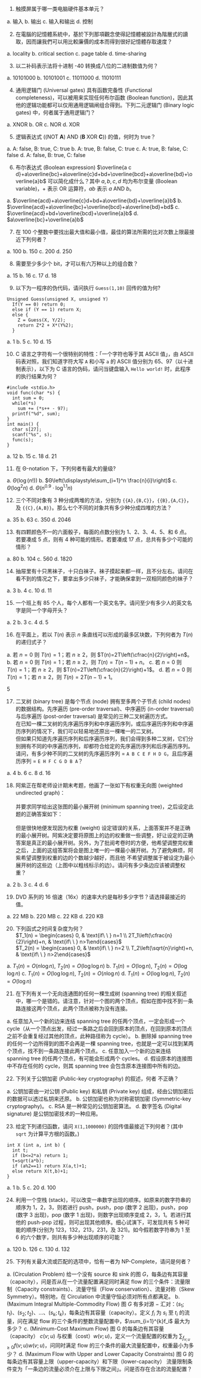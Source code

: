 1. 触摸屏属于哪一类电脑硬件基本单元？

a. 输入
b. 输出
c. 输入和输出
d. 控制

2. 在電腦的記憶體系統中，基於下列那項觀念使得記憶體被設計為階層式的讀取，因而讓我們可以用比較廉價的成本而得到很好記憶體存取速度？

a. locality
b. critical section
c. page table
d. time-sharing

3. 以二补码表示法将十进制 -40 转换成八位的二进制数值为何？

a. 10101000
b. 10101001
c. 11011000
d. 11010111

4. 通用逻辑门 (Universal gates) 具有函数完备性 (Functional completeness)，可以被用来实现任何布尔函数 (Boolean function)，因此其他的逻辑功能都可以仅用通用逻辑闸组合得到。下列二元逻辑门 (Binary logic gates) 中，何者属于通用逻辑门？

a. XNOR
b. OR
c. NOR
d. XOR

5. 逻辑表达式 ((NOT **A**) AND (**B** XOR **C**)) 的值，何时为 true？

a. A: false, B: true, C: true
b. A: true, B: false, C: true
c. A: true, B: false, C: false
d. A: false, B: true, C: false

6. 布尔表达式 (Boolean expression) $\overline{a c d}+a\overline{bc}+a\overline{c}d+bd+\overline{bcd}+a\overline{bd}+\overline{a}b$ 可以简化成什么？其中 $a, b, c, d$ 均为布尔变量 (Boolean variable)，$+$ 表示 OR 运算符，$ab$ 表示 $a$ AND $b$。

a. $\overline{acd}+a\overline{c}d+bd+a\overline{bd}+\overline{a}b$
b. $\overline{acd}+a\overline{bc}+\overline{bcd}+a\overline{bd}+bd$
c. $\overline{acd}+bd+\overline{bcd}+\overline{a}b$
d. $a\overline{bc}+\overline{a}b$

7. 在 100 个整数中要找出最大值和最小值，最佳的算法所需的比对次数上限最接近下列何者？

a. 100
b. 150
c. 200
d. 250

8. 需要至少多少个 bit，才可以有六万种以上的组合数？

a. 15
b. 16
c. 17
d. 18

9. 以下为一程序的伪代码，请问执行 `Guess(1,10)` 回传的值为何?
```
Unsigned Guess(unsigned X, unsigned Y)
  If(Y == 0) return 0;
  else if (Y == 1) return X;
  else {
    Z = Guess(X, Y/2);
    return Z*2 + X*(Y%2);
  }
```

a. 1
b. 5
c. 10
d. 15

10. C 语言之字符有一个很特别的特性：「一个字符也等于其 ASCII 值」，由 ASCII 码表对照，我们知道字符大写 `A` 和小写 `a` 的 ASCII 值分别为 65、97（以十进制表示），以下为 C 语言的伪码，请问当键盘输入 `Hello world!` 时，此程序的执行结果为何？
```
#include <stdio.h>
void func(char *s) {
  int sum = 0;
  while(*s)
    sum += (*s++ - 97);
  printf("%d", sum);
}
int main() {
  char s[27];
  scanf("%s", s);
  func(s);
}
```
a. 12
b. 15
c. 18
d. 21

11. 在 Θ-notation 下，下列何者有最大的量级?

a. $Θ(\log(n!))$
b. $Θ\left(\displaystyle\sum_{i=1}^n \frac{n}{i}\right)$
c. $Θ(\log^2n)$
d. $Θ(n^{0.9}\cdot \log^{1.1}n)$

12. 三个不同对象有 3 种分成两堆的方法，分别为 `{{A},{B,C}}`，`{{B},{A,C}}`，及 `{{C},{A,B}}`。那么七个不同的对象共有多少种分成四堆的方法？

a. 35
b. 63
c. 350
d. 2046

13. 有四颗颜色不一的六面骰子，每面的点数分别为 1、2、3、4、5、和 6 点。若要凑成 5 点，则有 4 种可能的情形。若要凑成 17 点，总共有多少个可能的情形？

a. 80
b. 104
c. 560
d. 1820

14. 抽屉里有十只黑袜子，十只白袜子。袜子摸起来都一样，且不分左右。请问在看不到的情况之下，要拿出多少只袜子，才能确保拿到一双相同颜色的袜子？

a. 3
b. 4
c. 10
d. 11

15. 一个班上有 85 个人，每个人都有一个英文名字。请问至少有多少人的英文名字是同一个字母开头？

a. 2
b. 3
c. 4
d. 5

16. 在平面上，若以 $T(n)$ 表示 $n$ 条直线可以形成的最多区块数，下列何者为 $T(n)$ 的递归式子？

a. 若 $n=0$ 则 $T(n)= 1$；若 $n\ge 2$，则 $T(n)=2T\left(\cfrac{n}{2}\right)+n$。
b. 若 $n=0$ 则 $T(n)= 1$；若 $n\ge 2$，则 $T(n)=T(n-1)+n$。
c. 若 $n=0$ 则 $T(n)= 1$；若 $n\ge 2$，则 $T(n)=2T\left(\cfrac{n}{2}\right)+1$。
d. 若 $n=0$ 则 $T(n)= 1$；若 $n\ge 2$，则 $T(n)=2T(n-1)+1$。

5

17. 二叉树 (binary tree) 是每个节点 (node) 拥有至多两个子节点 (child nodes) 的数据结构。先序遍历 (pre-order traversal)、中序遍历 (in-order traversal) 与后序遍历 (post-order traversal) 是常见的三种二叉树遍历方式。  
在已知一棵二叉树的先序遍历序列和中序遍历序列，或后序遍历序列和中序遍历序列的情况下，我们可以轻易地还原出一棵唯一的二叉树。  
但如果只知道先序遍历序列和后序遍历序列，我们会得到多种二叉树，它们分别拥有不同的中序遍历序列，却都符合给定的先序遍历序列和后序遍历序列。  
请问，有多少种不同的二叉树的先序遍历序列 = `A B C E F H D G`，且后序遍历序列 = `E H F C G D B A`？

a. 4
b. 6
c. 8
d. 16

18. 阿紫正在帮老师设计期末考题，他画了一张如下有权重无向图 (weighted undirected graph)：  
![]()  
并要求同学给出这张图的最小展开树 (minimum spanning tree)，之后设定此题的正确答案如下：  
![]()  
但是很快地便发现因为权重 (weight) 设定错误的关系，上面答案并不是正确的最小展开树。阿紫决定要将原图上的边的权重做一些调整，好让设定的正确答案是真正的最小展开树。另外，为了批阅考卷时的方便，他希望调整完权重之后，上面的这组答案将会是图上唯一的一棵最小展开树。为了避免麻烦，阿紫希望调整到权重的边的个数越少越好，而且他 不希望调整属于被设定为最小展开树的这些边（上图中以粗线标示的边）。请问有多少条边应该被调整权重？

a. 2
b. 3
c. 4
d. 6

19. DVD 系列的 16 倍速（16x）的速率大约是每秒多少字节？请选择最接近的值。

a. 22 MB
b. 220 MB
c. 22 KB
d. 220 KB

20. 下列函式之时间复杂度为何？  
$T_1(n) = \begin{cases} 0, & \text{if\ \ } n=1 \\ 2T_1\left(\cfrac{n}{2}\right)+n, & \text{if\ \ } n>1\end{cases}$  
$T_2(n) = \begin{cases} 0, & \text{if\ \ } n=2 \\ T_2\left(\sqrt{n}\right)+n, & \text{if\ \ } n>2\end{cases}$

a. $T_1(n) = O(n\log n)$, $T_2(n) = O(\log\log n)$
b. $T_1(n) = O(\log n)$, $T_2(n) = O(\log\log n)$
c. $T_1(n) = O(\log\log n)$, $T_2(n) = O(n\log n)$
d. $T_1(n) = O(\log\log n)$, $T_2(n) = O(\log n)$

21. 在下列有关一个无向连通图的任何一棵生成树 (spanning tree) 的相关叙述中，哪一个是错的。请注意，针对一个图的两个顶点，假如在图中找不到一条路连接这两个顶点，此两个顶点被称为没有连接。

a. 任意加入一个新的边来连结 spanning tree 的任两个顶点，一定会形成一个 cycle（从一个顶点出发，经过一条路之后会回到原本的顶点，在回到原本的顶点之前不会重复经过其他的顶点，此种路径称为 cycle）。
b. 删除掉 spanning tree 的任何一个边所得到的图不会再是一棵 spanning tree，也就是一定可以找到某两个顶点，找不到一条路连接此两个顶点。
c. 任意加入一个新的边来连结 spanning tree 的任两个顶点，有可能会形成两个 cycles。
d. 假设原本的连接图中不存在任何的 cycle，则其 spanning tree 会包含原本连接图中所有的边。

22. 下列关于公钥加密 (Public-key cryptography) 的叙述，何者 不正确？

a. 公钥加密由一对公钥 (Public key) 和私钥 (Private key) 组成，经由公钥加密后的数据可以透过私钥来还原。
b. 公钥加密也称为对称密钥加密 (Symmetric-key cryptography)。
c. RSA 是一种常见的公钥加密算法。
d. 数字签名 (Digital signature) 是公钥加密技术的一种应用。

23. 给定下列递归函数，请问 `X(1,1000000)` 的回传值最接近下列何者？(其中 `sqrt` 为计算平方根的函数。)
```
int X (int a, int b) {
  int t;
  if (b<=2*a) return 1;
  t=sqrt(a*b);
  if (a%2==1) return X(a,t)+1;
  else return X(t,b)+1;
}
```

a. 1
b. 5
c. 20
d. 100

24. 利用一个空栈 (stack)，可以改变一串数字出现的顺序。如原来的数字符串的顺序为 1，2，3，则若进行 push，push，pop (数字 2 出现)，push，pop (数字 3 出现)，pop (数字 1 出现)，则数字出现顺序变成 2，3，1。若进行其他的 push-pop 过程，则可出现其他顺序。细心试演下，可发现共有 5 种可能的顺序(分别为 123，132，213，231，及 321)。如今假若数字符串为 1 至 6 的六个数字，则共有多少种出现顺序的可能？

a. 120
b. 126
c. 130
d. 132

25. 下列有关最大流或匹配的选项中，恰有一者为 NP-Complete，请问是何者？

a. (Circulation Problem) 给一个没有 source 和 sink 的图 $G$，每条边有其容量（capacity），问是否从在一个流量配置满足同时满足 flow 的三个条件：流量限制（Capacity constraints）、流量守恒（Flow conservation）、流量对称（Skew Symmetry）。特别地，在 Circulation 中流量守恒必须对所有点都满足。
b. (Maximum Integral Multiple-Commodity Flow) 图 $G$ 有多对源 $-$ 汇对：$(s_1; t_1 )$、$(s_2; t_2 )$、$\ldots$、$(s_k; t_k)$，每条边有其容量（capacity）。定义 $f_i$ 为 $s_i$ 至 $t_i$ 的流量，问在满足 flow 的三个条件的整数流量配置中，$\sum_{i=1}^{k}f_i$ 最大为多少？
c. (Minimum-Cost Maximum Flow) 图 G 的每条边有其容量（capacity） $c(v; u)$ 与权重（cost）$w(v; u)$，定义一个流量配置的权重为 $\sum_{f_{v;u}\ge 0}f(v;u)w(v;u)$，问同时满足 flow 的三个条件的最大流量配置中，权重最小为多少？
d. (Maximum Flow with Upper and Lower Capacity Constraints) 图 G 的每条边有其容量上限（upper-capacity）和下限（lower-capacity） 流量限制条件变为「一条边的流量必须介在上限与下限之间」。问是否存在合法的流量配置？

